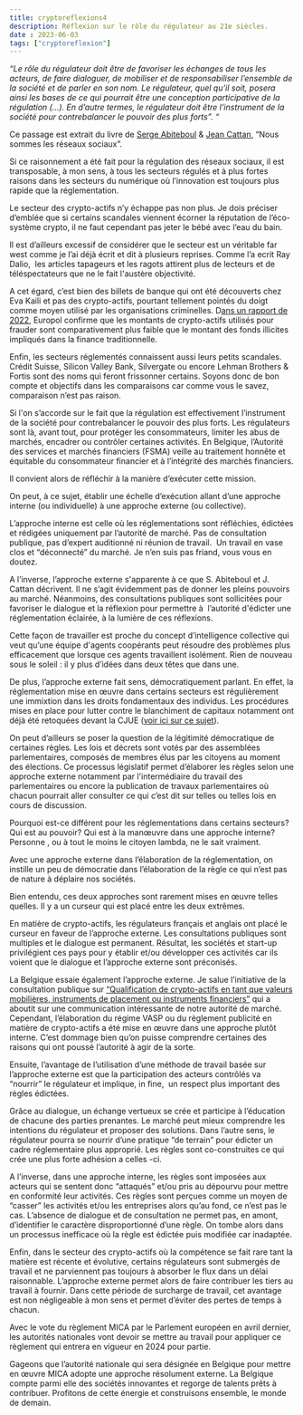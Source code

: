 ```yaml
---
title: cryptoreflexions4
description: Réflexion sur le rôle du régulateur au 21e siècles.
date : 2023-06-03
tags: ["cryptoreflexion"]
---
```


_“Le rôle du régulateur doit être de favoriser les échanges de tous les acteurs, de faire dialoguer, de mobiliser et de responsabiliser l’ensemble de la société et de parler en son nom. Le régulateur, quel qu’il soit, posera ainsi les bases de ce qui pourrait être une conception participative de la régulation (...). En d’autre termes, le régulateur doit être l’instrument de la société pour contrebalancer le pouvoir des plus forts”. “_

Ce passage est extrait du livre de [Serge Abiteboul](https://www.odilejacob.fr/catalogue/auteurs/serge-abiteboul/) & [Jean Cattan](https://www.odilejacob.fr/catalogue/auteurs/jean-cattan/), “Nous sommes les réseaux sociaux”.

Si ce raisonnement a été fait pour la régulation des réseaux sociaux, il est transposable, à mon sens, à tous les secteurs régulés et à plus fortes raisons dans les secteurs du numérique où l’innovation est toujours plus rapide que la réglementation. 

Le secteur des crypto-actifs n’y échappe pas non plus. Je dois préciser d’emblée que si certains scandales viennent écorner la réputation de l’éco-système crypto, il ne faut cependant pas jeter le bébé avec l’eau du bain. 

Il est d’ailleurs excessif de considérer que le secteur est un véritable far west comme je l’ai déjà écrit et dit à plusieurs reprises. Comme l’a ecrit Ray Dalio,  les articles tapageurs et les ragots attirent plus de lecteurs et de téléspectateurs que ne le fait l'austère objectivité. 

A cet égard, c’est bien des billets de banque qui ont été découverts chez Eva Kaili et pas des crypto-actifs, pourtant tellement pointés du doigt comme moyen utilisé par les organisations criminelles. D[ans un rapport de 2022](https://www.europol.europa.eu/cms/sites/default/files/documents/Europol%20Spotlight%20-%20Cryptocurrencies%20-%20Tracing%20the%20evolution%20of%20criminal%20finances.pdf), Europol confirme que les montants de crypto-actifs utilisés pour frauder sont comparativement plus faible que le montant des fonds illicites impliqués dans la finance traditionnelle.

Enfin, les secteurs réglementés connaissent aussi leurs petits scandales. Crédit Suisse, Silicon Valley Bank, Silvergate ou encore Lehman Brothers & Fortis sont des noms qui feront frissonner certains. Soyons donc de bon compte et objectifs dans les comparaisons car comme vous le savez, comparaison n’est pas raison. 

Si l'on s’accorde sur le fait que la régulation est effectivement l’instrument de la société pour contrebalancer le pouvoir des plus forts. Les régulateurs sont là, avant tout, pour protéger les consommateurs, limiter les abus de marchés, encadrer ou contrôler certaines activités. En Belgique, l’Autorité des services et marchés financiers (FSMA) veille au traitement honnête et équitable du consommateur financier et à l’intégrité des marchés financiers.

Il convient alors de réfléchir à la manière d’exécuter cette mission. 

On peut, à ce sujet, établir une échelle d’exécution allant d’une approche interne (ou individuelle) à une approche externe (ou collective).

L’approche interne est celle où les réglementations sont réfléchies, édictées et rédigées uniquement par l’autorité de marché. Pas de consultation publique, pas d’expert auditionné ni réunion de travail.  Un travail en vase clos et “déconnecté” du marché. Je n’en suis pas friand, vous vous en doutez.

A l’inverse, l’approche externe s'apparente à ce que S. Abiteboul et J. Cattan décrivent. Il ne s’agit évidemment pas de donner les pleins pouvoirs au marché. Néanmoins, des consultations publiques sont sollicitées pour favoriser le dialogue et la réflexion pour permettre à  l’autorité d'édicter une réglementation éclairée, à la lumière de ces réflexions. 

Cette façon de travailler est proche du concept d’intelligence collective qui veut qu’une équipe d'agents coopérants peut résoudre des problèmes plus efficacement que lorsque ces agents travaillent isolément. Rien de nouveau sous le soleil : il y plus d’idées dans deux têtes que dans une. 

De plus, l’approche externe fait sens, démocratiquement parlant. En effet, la réglementation mise en œuvre dans certains secteurs est régulièrement une immixtion dans les droits fondamentaux des individus. Les procédures mises en place pour lutter contre le blanchiment de capitaux notamment ont déjà été retoquées devant la CJUE ([voir ici sur ce sujet](https://cryptobelgique.substack.com/p/vie-privee-et-crypto-actifs-le-mariage)). 

On peut d’ailleurs se poser la question de la légitimité démocratique de certaines règles. Les lois et décrets sont votés par des assemblées parlementaires, composés de membres élus par les citoyens au moment des élections. Ce processus législatif permet d’élaborer les règles selon une approche externe notamment par l'intermédiaire du travail des parlementaires ou encore la publication de travaux parlementaires où chacun pourrait aller consulter ce qui c’est dit sur telles ou telles lois en cours de discussion. 

Pourquoi est-ce différent pour les réglementations dans certains secteurs? Qui est au pouvoir? Qui est à la manœuvre dans une approche interne? Personne , ou à tout le moins le citoyen lambda, ne le sait vraiment.

Avec une approche externe dans l’élaboration de la réglementation, on instille un peu de démocratie dans l’élaboration de la règle ce qui n’est pas de nature à déplaire nos sociétés.

Bien entendu, ces deux approches sont rarement mises en œuvre telles quelles. Il y a un curseur qui est placé entre les deux extrêmes. 

En matière de crypto-actifs, les régulateurs français et anglais ont placé le curseur en faveur de l’approche externe. Les consultations publiques sont multiples et le dialogue est permanent. Résultat, les sociétés et start-up privilégient ces pays pour y établir et/ou développer ces activités car ils voient que le dialogue et l’approche externe sont préconisés. 

La Belgique essaie également l’approche externe. Je salue l’initiative de la consultation publique sur [“Qualification de crypto-actifs en tant que valeurs mobilières, instruments de placement ou instruments financiers”](https://www.fsma.be/fr/news/qualification-de-crypto-actifs-en-tant-que-valeurs-mobilieres-instruments-de-placement-ou) qui a aboutit sur une communication intéressante de notre autorité de marché. Cependant, l’élaboration du régime VASP ou du règlement publicité en matière de crypto-actifs a été mise en œuvre dans une approche plutôt interne. C’est dommage bien qu’on puisse comprendre certaines des raisons qui ont poussé l’autorité à agir de la sorte.

Ensuite, l’avantage de l’utilisation d’une méthode de travail basée sur  l’approche externe est que la participation des acteurs contrôlés va “nourrir” le régulateur et implique, in fine,  un respect plus important des règles édictées. 

Grâce au dialogue, un échange vertueux se crée et participe à l’éducation de chacune des parties prenantes. Le marché peut mieux comprendre les intentions du régulateur et proposer des solutions. Dans l’autre sens, le régulateur pourra se nourrir d’une pratique “de terrain” pour édicter un cadre réglementaire plus approprié. Les règles sont co-construites ce qui crée une plus forte adhésion a celles -ci.

A l’inverse, dans une approche interne, les règles sont imposées aux acteurs qui se sentent donc “attaqués” et/ou pris au dépourvu pour mettre en conformité leur activités. Ces règles sont perçues comme un moyen de “casser” les activités et/ou les entreprises alors qu’au fond, ce n’est pas le cas. L’absence de dialogue et de consultation ne permet pas, en amont, d’identifier le caractère disproportionné d’une règle. On tombe alors dans un processus inefficace où la règle est édictée puis modifiée car inadaptée. 

Enfin, dans le secteur des crypto-actifs où la compétence se fait rare tant la matière est récente et évolutive, certains régulateurs sont submergés de travail et ne parviennent pas toujours à absorber le flux dans un délai raisonnable. L’approche externe permet alors de faire contribuer les tiers au travail à fournir. Dans cette période de surcharge de travail, cet avantage est non négligeable à mon sens et permet d’éviter des pertes de temps à chacun. 

Avec le vote du règlement MICA par le Parlement européen en avril dernier, les autorités nationales vont devoir se mettre au travail pour appliquer ce règlement qui entrera en vigueur en 2024 pour partie. 

Gageons que l’autorité nationale qui sera désignée en Belgique pour mettre en œuvre MICA adopte une approche résolument externe. La Belgique compte parmi elle des sociétés innovantes et regorge de talents prêts à contribuer. Profitons de cette énergie et construisons ensemble, le monde de demain.